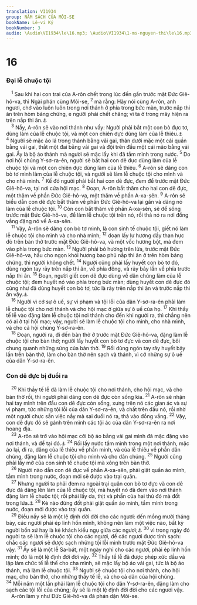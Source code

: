 ```yaml
---
translation: VI1934
group: NĂM SÁCH CỦA MÔI-SE
bookName: Lê-vi Ký 
bookNumber: 3
audio: \Audio\VI1934\le\16.mp3; \Audio\VI1934\1-ms-nguyen-thi\le\16.mp3
---
```


<div class="title"><h1>16</h1><h3>Đại lễ chuộc tội</h3></div>
<span class="verse le_16_1"> <sup>1</sup> Sau khi hai con trai của A-rôn chết trong lúc đến gần trước mặt Đức Giê-hô-va, thì Ngài phán cùng Môi-se, </span>
<span class="verse le_16_2"><sup>2</sup> mà rằng: Hãy nói cùng A-rôn, anh ngươi, chớ vào luôn luôn trong nơi thánh ở phía trong bức màn, trước nắp thi ân trên hòm bảng chứng, e người phải chết chăng; vì ta ở trong mây hiện ra trên nắp thi ân.<a data-toggle="tooltip" data-placement="bottom" title="He 6:19">⚓</a><br/></span>
<span class="verse le_16_3"> <sup>3</sup> Nầy, A-rôn sẽ vào nơi thánh như vầy: Người phải bắt một con bò đực tơ, dùng làm của lễ chuộc tội, và một con chiên đực dùng làm của lễ thiêu.<a data-toggle="tooltip" data-placement="bottom" title="He 9:7">⚓</a></span>
<span class="verse le_16_4"><sup>4</sup> Người sẽ mặc áo lá trong thánh bằng vải gai, thân dưới mặc một cái quần bằng vải gai, thắt một đai bằng vải gai và đội trên đầu một cái mão bằng vải gai. Ấy là bộ áo thánh mà người sẽ mặc lấy khi đã tắm mình trong nước. </span>
<span class="verse le_16_5"><sup>5</sup> Do nơi hội chúng Y-sơ-ra-ên, người sẽ bắt hai con dê đực dùng làm của lễ chuộc tội và một con chiên đực dùng làm của lễ thiêu. </span>
<span class="verse le_16_6"><sup>6</sup> A-rôn sẽ dâng con bò tơ mình làm của lễ chuộc tội, và người sẽ làm lễ chuộc tội cho mình và cho nhà mình. </span>
<span class="verse le_16_7"><sup>7</sup> Kế đó người phải bắt hai con dê đực, đem để trước mặt Đức Giê-hô-va, tại nơi cửa hội mạc. </span>
<span class="verse le_16_8"><sup>8</sup> Đoạn, A-rôn bắt thăm cho hai con dê đực, một thăm về phần Đức Giê-hô-va, một thăm về phần A-xa-sên. </span>
<span class="verse le_16_9"><sup>9</sup> A-rôn sẽ biểu dẫn con dê đực bắt thăm về phần Đức Giê-hô-va lại gần và dâng nó làm của lễ chuộc tội. </span>
<span class="verse le_16_10"><sup>10</sup> Còn con bắt thăm về phần A-xa-sên, sẽ để sống trước mặt Đức Giê-hô-va, để làm lễ chuộc tội trên nó, rồi thả nó ra nơi đồng vắng đặng nó về A-xa-sên. <br/></span>
<span class="verse le_16_11"> <sup>11</sup> Vậy, A-rôn sẽ dâng con bò tơ mình, là con sinh tế chuộc tội, giết nó làm lễ chuộc tội cho mình và cho nhà mình; </span>
<span class="verse le_16_12"><sup>12</sup> đoạn lấy lư hương đầy than hực đỏ trên bàn thờ trước mặt Đức Giê-hô-va, và một vốc hương bột, mà đem vào phía trong bức màn. </span>
<span class="verse le_16_13"><sup>13</sup> Người phải bỏ hương trên lửa, trước mặt Đức Giê-hô-va, hầu cho ngọn khói hương bao phủ nắp thi ân ở trên hòm bảng chứng, thì người không chết. </span>
<span class="verse le_16_14"><sup>14</sup> Người cũng phải lấy huyết con bò tơ đó, dùng ngón tay rảy trên nắp thi ân, về phía đông, và rảy bảy lần về phía trước nắp thi ân. </span>
<span class="verse le_16_15"><sup>15</sup> Đoạn, người giết con dê đực dùng về dân chúng làm của lễ chuộc tội; đem huyết nó vào phía trong bức màn; dùng huyết con dê đực đó cũng như đã dùng huyết con bò tơ, tức là rảy trên nắp thi ân và trước nắp thi ân vậy.<a data-toggle="tooltip" data-placement="bottom" title="He 9:12">⚓</a><br/></span>
<span class="verse le_16_16"> <sup>16</sup> Người vì cớ sự ô uế, sự vi phạm và tội lỗi của dân Y-sơ-ra-ên phải làm lễ chuộc tội cho nơi thánh và cho hội mạc ở giữa sự ô uế của họ. </span>
<span class="verse le_16_17"><sup>17</sup> Khi thầy tế lễ vào đặng làm lễ chuộc tội nơi thánh cho đến khi người ra, thì chẳng nên có ai ở tại hội mạc; vậy, người sẽ làm lễ chuộc tội cho mình, cho nhà mình, và cho cả hội chúng Y-sơ-ra-ên. <br/></span>
<span class="verse le_16_18"> <sup>18</sup> Đoạn, người ra, đi đến bàn thờ ở trước mặt Đức Giê-hô-va, đặng làm lễ chuộc tội cho bàn thờ; người lấy huyết con bò tơ đực và con dê đực, bôi chung quanh những sừng của bàn thờ. </span>
<span class="verse le_16_19"><sup>19</sup> Rồi dùng ngón tay rảy huyết bảy lần trên bàn thờ, làm cho bàn thờ nên sạch và thánh, vì cớ những sự ô uế của dân Y-sơ-ra-ên. <br/></span>
<div class="title"><h3>Con dê đực bị đuổi ra</h3></div>
<span class="verse le_16_20"> <sup>20</sup> Khi thầy tế lễ đã làm lễ chuộc tội cho nơi thánh, cho hội mạc, và cho bàn thờ rồi, thì người phải dâng con dê đực còn sống kia. </span>
<span class="verse le_16_21"><sup>21</sup> A-rôn sẽ nhận hai tay mình trên đầu con dê đực còn sống, xưng trên nó các gian ác và sự vi phạm, tức những tội lỗi của dân Y-sơ-ra-ên, và chất trên đầu nó, rồi nhờ một người chực sẵn việc nầy mà sai đuổi nó ra, thả vào đồng vắng. </span>
<span class="verse le_16_22"><sup>22</sup> Vậy, con dê đực đó sẽ gánh trên mình các tội ác của dân Y-sơ-ra-ên ra nơi hoang địa. <br/></span>
<span class="verse le_16_23"> <sup>23</sup> A-rôn sẽ trở vào hội mạc cởi bộ áo bằng vải gai mình đã mặc đặng vào nơi thánh, và để tại đó.<a data-toggle="tooltip" data-placement="bottom" title="Exe 44:19">⚓</a></span>
<span class="verse le_16_24"><sup>24</sup> Rồi lấy nước tắm mình trong một nơi thánh, mặc áo lại, đi ra, dâng của lễ thiêu về phần mình, và của lễ thiêu về phần dân chúng, đặng làm lễ chuộc tội cho mình và cho dân chúng. </span>
<span class="verse le_16_25"><sup>25</sup> Người cũng phải lấy mỡ của con sinh tế chuộc tội mà xông trên bàn thờ. <br/></span>
<span class="verse le_16_26"> <sup>26</sup> Người nào dẫn con dê đực về phần A-xa-sên, phải giặt quần áo mình, tắm mình trong nước, đoạn mới sẽ được vào trại quân. <br/></span>
<span class="verse le_16_27"> <sup>27</sup> Nhưng người ta phải đem ra ngoài trại quân con bò tơ đực và con dê đực đã dâng lên làm của lễ chuộc tội, mà huyết nó đã đem vào nơi thánh đặng làm lễ chuộc tội; rồi phải lấy da, thịt và phẩn của hai thú đó mà đốt trong lửa.<a data-toggle="tooltip" data-placement="bottom" title="He 13:11">⚓</a></span>
<span class="verse le_16_28"><sup>28</sup> Kẻ nào đứng đốt phải giặt quần áo mình, tắm mình trong nước, đoạn mới được vào trại quân. <br/></span>
<span class="verse le_16_29"> <sup>29</sup> Điều nầy sẽ là một lệ định đời đời cho các ngươi: đến mồng mười tháng bảy, các ngươi phải ép linh hồn mình, không nên làm một việc nào, bất kỳ người bổn xứ hay là kẻ khách kiều ngụ giữa các ngươi;<a data-toggle="tooltip" data-placement="bottom" title="Le 23:26-32; Dan 29:7-11">⚓</a></span>
<span class="verse le_16_30"><sup>30</sup> vì trong ngày đó người ta sẽ làm lễ chuộc tội cho các ngươi, để các ngươi được tinh sạch: chắc các ngươi sẽ được sạch những tội lỗi mình trước mặt Đức Giê-hô-va vậy. </span>
<span class="verse le_16_31"><sup>31</sup> Ấy sẽ là một lễ Sa-bát, một ngày nghỉ cho các ngươi, phải ép linh hồn mình; đó là một lệ định đời đời vậy. </span>
<span class="verse le_16_32"><sup>32</sup> Thầy tế lễ đã được phép xức dầu và lập làm chức tế lễ thế cho cha mình, sẽ mặc lấy bộ áo vải gai, tức là bộ áo thánh, mà làm lễ chuộc tội. </span>
<span class="verse le_16_33"><sup>33</sup> Người sẽ chuộc tội cho nơi thánh, cho hội mạc, cho bàn thờ, cho những thầy tế lễ, và cho cả dân của hội chúng. </span>
<span class="verse le_16_34"><sup>34</sup> Mỗi năm một lần phải làm lễ chuộc tội cho dân Y-sơ-ra-ên, đặng làm cho sạch các tội lỗi của chúng; ấy sẽ là một lệ định đời đời cho các ngươi vậy. <br/> A-rôn làm y như Đức Giê-hô-va đã phán dặn Môi-se. <br/></span>
